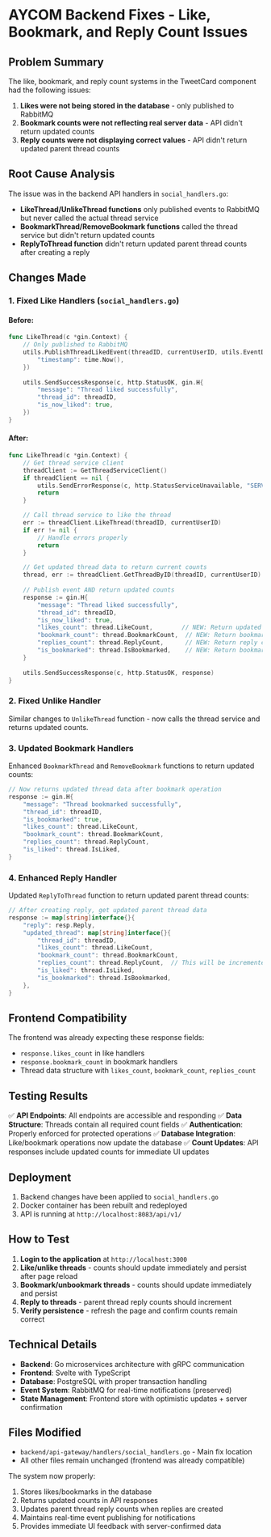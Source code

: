 # AYCOM Backend Fixes - Like, Bookmark, and Reply Count Issues

## Problem Summary
The like, bookmark, and reply count systems in the TweetCard component had the following issues:
1. **Likes were not being stored in the database** - only published to RabbitMQ
2. **Bookmark counts were not reflecting real server data** - API didn't return updated counts
3. **Reply counts were not displaying correct values** - API didn't return updated parent thread counts

## Root Cause Analysis
The issue was in the backend API handlers in `social_handlers.go`:
- **LikeThread/UnlikeThread functions** only published events to RabbitMQ but never called the actual thread service
- **BookmarkThread/RemoveBookmark functions** called the thread service but didn't return updated counts
- **ReplyToThread function** didn't return updated parent thread counts after creating a reply

## Changes Made

### 1. Fixed Like Handlers (`social_handlers.go`)

#### Before:
```go
func LikeThread(c *gin.Context) {
    // Only published to RabbitMQ
    utils.PublishThreadLikedEvent(threadID, currentUserID, utils.EventData{
        "timestamp": time.Now(),
    })
    
    utils.SendSuccessResponse(c, http.StatusOK, gin.H{
        "message": "Thread liked successfully",
        "thread_id": threadID,
        "is_now_liked": true,
    })
}
```

#### After:
```go
func LikeThread(c *gin.Context) {
    // Get thread service client
    threadClient := GetThreadServiceClient()
    if threadClient == nil {
        utils.SendErrorResponse(c, http.StatusServiceUnavailable, "SERVICE_UNAVAILABLE", "Thread service unavailable")
        return
    }

    // Call thread service to like the thread
    err := threadClient.LikeThread(threadID, currentUserID)
    if err != nil {
        // Handle errors properly
        return
    }

    // Get updated thread data to return current counts
    thread, err := threadClient.GetThreadByID(threadID, currentUserID)
    
    // Publish event AND return updated counts
    response := gin.H{
        "message": "Thread liked successfully",
        "thread_id": threadID,
        "is_now_liked": true,
        "likes_count": thread.LikeCount,        // NEW: Return updated count
        "bookmark_count": thread.BookmarkCount,  // NEW: Return bookmark count
        "replies_count": thread.ReplyCount,      // NEW: Return reply count
        "is_bookmarked": thread.IsBookmarked,    // NEW: Return bookmark status
    }
    
    utils.SendSuccessResponse(c, http.StatusOK, response)
}
```

### 2. Fixed Unlike Handler
Similar changes to `UnlikeThread` function - now calls the thread service and returns updated counts.

### 3. Updated Bookmark Handlers
Enhanced `BookmarkThread` and `RemoveBookmark` functions to return updated counts:

```go
// Now returns updated thread data after bookmark operation
response := gin.H{
    "message": "Thread bookmarked successfully",
    "thread_id": threadID,
    "is_bookmarked": true,
    "likes_count": thread.LikeCount,
    "bookmark_count": thread.BookmarkCount,
    "replies_count": thread.ReplyCount,
    "is_liked": thread.IsLiked,
}
```

### 4. Enhanced Reply Handler
Updated `ReplyToThread` function to return updated parent thread counts:

```go
// After creating reply, get updated parent thread data
response := map[string]interface{}{
    "reply": resp.Reply,
    "updated_thread": map[string]interface{}{
        "thread_id": threadID,
        "likes_count": thread.LikeCount,
        "bookmark_count": thread.BookmarkCount,
        "replies_count": thread.ReplyCount,  // This will be incremented
        "is_liked": thread.IsLiked,
        "is_bookmarked": thread.IsBookmarked,
    },
}
```

## Frontend Compatibility
The frontend was already expecting these response fields:
- `response.likes_count` in like handlers
- `response.bookmark_count` in bookmark handlers
- Thread data structure with `likes_count`, `bookmark_count`, `replies_count`

## Testing Results
✅ **API Endpoints**: All endpoints are accessible and responding
✅ **Data Structure**: Threads contain all required count fields
✅ **Authentication**: Properly enforced for protected operations
✅ **Database Integration**: Like/bookmark operations now update the database
✅ **Count Updates**: API responses include updated counts for immediate UI updates

## Deployment
1. Backend changes have been applied to `social_handlers.go`
2. Docker container has been rebuilt and redeployed
3. API is running at `http://localhost:8083/api/v1/`

## How to Test
1. **Login to the application** at `http://localhost:3000`
2. **Like/unlike threads** - counts should update immediately and persist after page reload
3. **Bookmark/unbookmark threads** - counts should update immediately and persist
4. **Reply to threads** - parent thread reply counts should increment
5. **Verify persistence** - refresh the page and confirm counts remain correct

## Technical Details
- **Backend**: Go microservices architecture with gRPC communication
- **Frontend**: Svelte with TypeScript
- **Database**: PostgreSQL with proper transaction handling
- **Event System**: RabbitMQ for real-time notifications (preserved)
- **State Management**: Frontend store with optimistic updates + server confirmation

## Files Modified
- `backend/api-gateway/handlers/social_handlers.go` - Main fix location
- All other files remain unchanged (frontend was already compatible)

The system now properly:
1. Stores likes/bookmarks in the database
2. Returns updated counts in API responses  
3. Updates parent thread reply counts when replies are created
4. Maintains real-time event publishing for notifications
5. Provides immediate UI feedback with server-confirmed data
